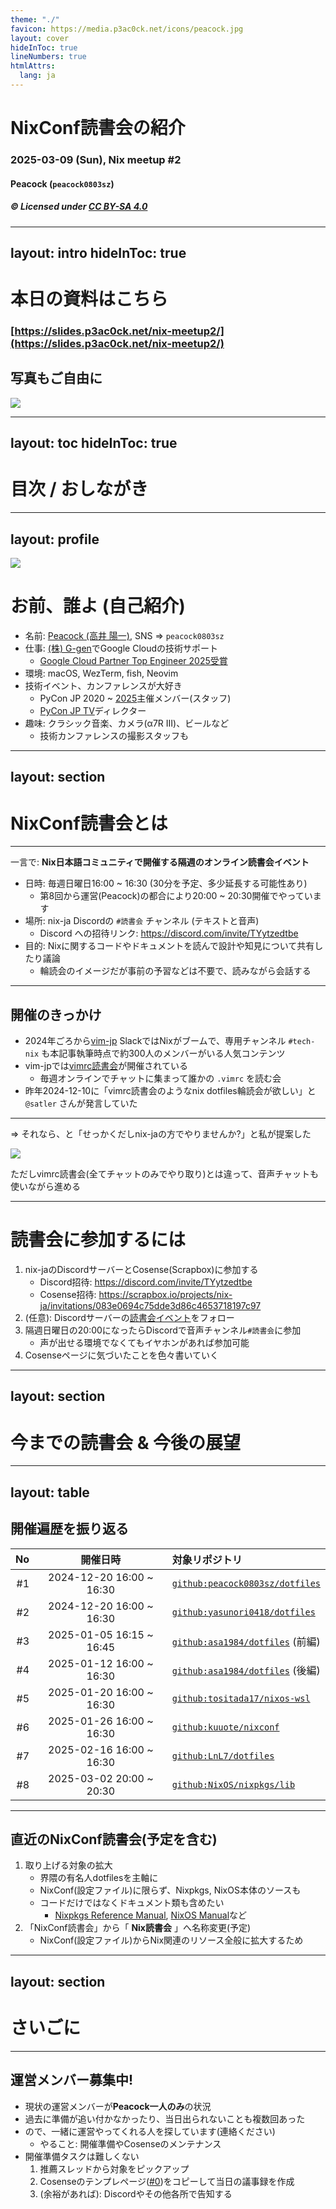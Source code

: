 ```yaml
---
theme: "./"
favicon: https://media.p3ac0ck.net/icons/peacock.jpg
layout: cover
hideInToc: true
lineNumbers: true
htmlAttrs:
  lang: ja
---
```


# NixConf読書会の紹介

### 2025-03-09 (Sun), Nix meetup #2

#### Peacock (`peacock0803sz`)

##### © Licensed under [CC BY-SA 4.0](https://creativecommons.org/licenses/by-sa/4.0/)

---
layout: intro
hideInToc: true
---

# 本日の資料はこちら

### [https://slides.p3ac0ck.net/nix-meetup2/](https://slides.p3ac0ck.net/nix-meetup2/)

## 写真もご自由に <twemoji-camera />

<img src="/qrcode.svg" />

---
layout: toc
hideInToc: true
---

# 目次 / おしながき

<Toc maxDepth="2" columns="1" />

---
layout: profile
---

<img src="https://media.p3ac0ck.net/icons/PyConAPAC2023.jpg" />

# お前、誰よ (自己紹介)

- 名前: [Peacock (高井 陽一)](https://p3ac0ck.net), SNS => `peacock0803sz`
- 仕事: [(株) G-gen](https://g-gen.co.jp/)でGoogle Cloudの技術サポート
    - [Google Cloud Partner Top Engineer 2025受賞](https://g-gen.co.jp/news/pte_2025.html)
- 環境: macOS, WezTerm, fish, Neovim
- 技術イベント、カンファレンスが大好き
    - PyCon JP 2020 ~ [2025](https://2025.pycon.jp/)主催メンバー(スタッフ)
    - [PyCon JP TV](https://tv.pycon.jp)ディレクター
- 趣味: クラシック音楽、カメラ(α7R III)、ビールなど
    - 技術カンファレンスの撮影スタッフも

---
layout: section
---

# NixConf読書会とは

---

一言で: **Nix日本語コミュニティで開催する隔週のオンライン読書会イベント**

- 日時: 毎週日曜日16:00 ~ 16:30 (30分を予定、多少延長する可能性あり)
    - 第8回から運営(Peacock)の都合により20:00 ~ 20:30開催でやっています
- 場所: nix-ja Discordの `#読書会` チャンネル (テキストと音声)
    - Discord への招待リンク: https://discord.com/invite/TYytzedtbe
- 目的: Nixに関するコードやドキュメントを読んで設計や知見について共有したり議論
    - 輪読会のイメージだが事前の予習などは不要で、読みながら会話する

---

## 開催のきっかけ

- 2024年ごろから[vim-jp](https://vim-jp.org/) SlackではNixがブームで、専用チャンネル `#tech-nix` も本記事執筆時点で約300人のメンバーがいる人気コンテンツ
- vim-jpでは[vimrc読書会](https://vim-jp.org/reading-vimrc/)が開催されている
    - 毎週オンラインでチャットに集まって誰かの `.vimrc` を読む会
- 昨年2024-12-10に「vimrc読書会のようなnix dotfiles輪読会が欲しい」と `@satler` さんが発言していた

---

=> それなら、と「せっかくだしnix-jaの方でやりませんか?」と私が提案した

![](/background.png)

ただしvimrc読書会(全てチャットのみでやり取り)とは違って、音声チャットも使いながら進める

---

# 読書会に参加するには

1. nix-jaのDiscordサーバーとCosense(Scrapbox)に参加する
    - Discord招待: <https://discord.com/invite/TYytzedtbe>
    - Cosense招待: <https://scrapbox.io/projects/nix-ja/invitations/083e0694c75dde3d86c4653718197c97>
1. (任意): Discordサーバーの[読書会イベント](https://discord.gg/x3NWnPY6?event=1344492171226513479)をフォロー
1. 隔週日曜日の20:00になったらDiscordで音声チャンネル`#読書会`に参加
    - 声が出せる環境でなくてもイヤホンがあれば参加可能
1. Cosenseページに気づいたことを色々書いていく

---
layout: section
---

# 今までの読書会 & 今後の展望

---
layout: table
---

## 開催遍歴を振り返る

|  No | 開催日時                 | 対象リポジトリ                                                                                                   |
| --: | :----------------------: | :--------------------------------------------------------------------------------------------------------------- |
|  #1 | 2024-12-20 16:00 ~ 16:30 | [`github:peacock0803sz/dotfiles`](https://github.com/peacock0803sz/dotfiles/)                                    |
|  #2 | 2024-12-20 16:00 ~ 16:30 | [`github:yasunori0418/dotfiles`](https://github.com/yasunori0418/dotfiles)                                       |
|  #3 | 2025-01-05 16:15 ~ 16:45 | [`github:asa1984/dotfiles`](https://github.com/asa1984/dotfiles) (前編)                                          |
|  #4 | 2025-01-12 16:00 ~ 16:30 | [`github:asa1984/dotfiles`](https://github.com/asa1984/dotfiles) (後編)                                          |
|  #5 | 2025-01-20 16:00 ~ 16:30 | [`github:tositada17/nixos-wsl`](https://github.com/tositada17/nixos-wsl)                                         |
|  #6 | 2025-01-26 16:00 ~ 16:30 | [`github:kuuote/nixconf`](https://github.com/kuuote/nixconf)                                                     |
|  #7 | 2025-02-16 16:00 ~ 16:30 | [`github:LnL7/dotfiles`](https://github.com/LnL7/dotfiles)                                                       |
|  #8 | 2025-03-02 20:00 ~ 20:30 | [`github:NixOS/nixpkgs/lib`](https://github.com/NixOS/nixpkgs/tree/7daee98dd85539a25440feaac0cb8ad4e461253f/lib) |

---

## 直近のNixConf読書会(予定を含む)

1. 取り上げる対象の拡大
    - 界隈の有名人dotfilesを主軸に
    - NixConf(設定ファイル)に限らず、Nixpkgs, NixOS本体のソースも
    - コードだけではなくドキュメント類も含めたい
        - [Nixpkgs Reference Manual](https://nixos.org/manual/nixpkgs/stable/), [NixOS Manual](https://nixos.org/manual/nixos/stable/)など
1. 「NixConf読書会」から「 **Nix読書会** 」へ名称変更(予定)
    - NixConf(設定ファイル)からNix関連のリソース全般に拡大するため

---
layout: section
---

# さいごに

---

## 運営メンバー募集中!

- 現状の運営メンバーが**Peacock一人のみ**の状況
- 過去に準備が追い付かなかったり、当日出られないことも複数回あった
- ので、一緒に運営やってくれる人を探しています(連絡ください)
    - やること: 開催準備やCosenseのメンテナンス
- 開催準備タスクは難しくない
    1. 推薦スレッドから対象をピックアップ
    1. Cosenseのテンプレページ([#0](https://scrapbox.io/nix-ja/NixConf読書会%230))をコピーして当日の議事録を作成
    1. (余裕があれば): Discordやその他各所で告知する
